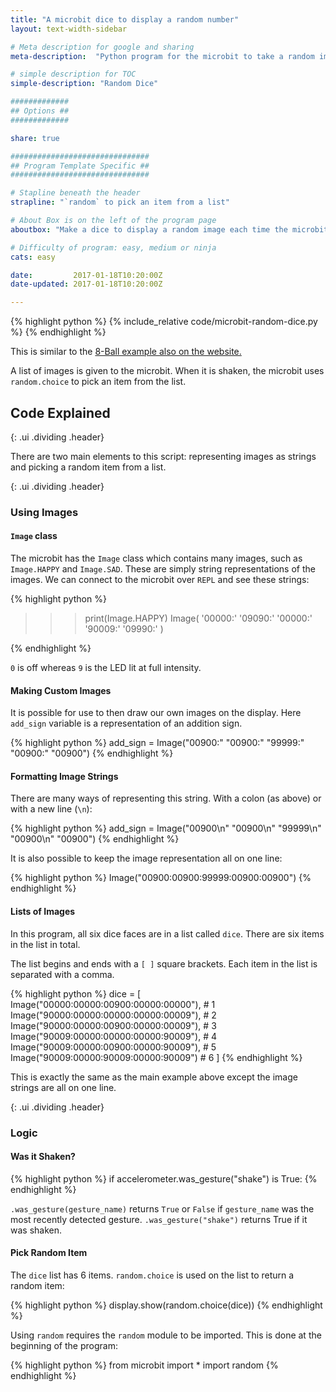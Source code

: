 ```yaml
---
title: "A microbit dice to display a random number"
layout: text-width-sidebar

# Meta description for google and sharing
meta-description:  "Python program for the microbit to take a random image from a list and display it on the microbit's display."

# simple description for TOC
simple-description: "Random Dice"

#############
## Options ##
#############

share: true

###############################
## Program Template Specific ##
###############################

# Stapline beneath the header
strapline: "`random` to pick an item from a list"

# About Box is on the left of the program page
aboutbox: "Make a dice to display a random image each time the microbit is shaken."

# Difficulty of program: easy, medium or ninja
cats: easy

date:         2017-01-18T10:20:00Z
date-updated: 2017-01-18T10:20:00Z

---
```


{% highlight python %}
{% include_relative code/microbit-random-dice.py %}
{% endhighlight %}

This is similar to the [8-Ball example also on the website.](/programs/8-ball)

A list of images is given to the microbit. When it is shaken, the microbit uses `random.choice` to pick an item from the list.

##  Code Explained
{: .ui .dividing .header}

There are two main elements to this script: representing images as strings and picking a random item from a list.

{: .ui .dividing .header}
### Using Images

#### `Image` class

The microbit has the `Image` class which contains many images, such as `Image.HAPPY` and `Image.SAD`. These are simply string representations of the images. We can connect to the microbit over `REPL` and see these strings:

{% highlight python %}
>>> print(Image.HAPPY)
Image(
    '00000:'
    '09090:'
    '00000:'
    '90009:'
    '09990:'
)
>>>
{% endhighlight %}

`0` is off whereas `9` is the LED lit at full intensity.

#### Making Custom Images

It is possible for use to then draw our own images on the display. Here `add_sign` variable is a representation of an addition sign.

{% highlight python %}
add_sign = Image("00900:"
                 "00900:"
                 "99999:"
                 "00900:"
                 "00900")
{% endhighlight %}

#### Formatting Image Strings
There are many ways of representing this string. With a colon (as above) or with a new line (`\n`):

{% highlight python %}
add_sign = Image("00900\n"
                 "00900\n"
                 "99999\n"
                 "00900\n"
                 "00900")
{% endhighlight %}

It is also possible to keep the image representation all on one line:

{% highlight python %}
Image("00900:00900:99999:00900:00900")
{% endhighlight %}

#### Lists of Images
In this program, all six dice faces are in a list called `dice`. There are six items in the list in total.

The list begins and ends with a `[ ]` square brackets. Each item in the list is separated with a comma.

{% highlight python %}
dice = [
        Image("00000:00000:00900:00000:00000"), # 1
        Image("90000:00000:00000:00000:00009"), # 2
        Image("90000:00000:00900:00000:00009"), # 3
        Image("90009:00000:00000:00000:90009"), # 4
        Image("90009:00000:00900:00000:90009"), # 5
        Image("90009:00000:90009:00000:90009")  # 6
        ]
{% endhighlight %}

This is exactly the same as the main example above except the image strings are all on one line.

{: .ui .dividing .header}
### Logic

#### Was it Shaken?

{% highlight python %}
if accelerometer.was_gesture("shake") is True:
{% endhighlight %}

`.was_gesture(gesture_name)` returns `True` or `False` if `gesture_name` was the most recently detected gesture. `.was_gesture("shake")` returns True if it was shaken.

#### Pick Random Item

The `dice` list has 6 items. `random.choice` is used on the list to return a random item:

{% highlight python %}
display.show(random.choice(dice))
{% endhighlight %}

Using `random` requires the `random` module to be imported. This is done at the beginning of the program:

{% highlight python %}
from microbit import *
import random
{% endhighlight %}
